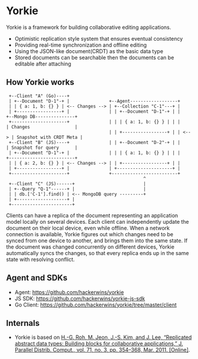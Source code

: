 # Yorkie

Yorkie is a framework for building collaborative editing applications.

  - Optimistic replication style system that ensures eventual consistency
  - Providing real-time synchronization and offline editing
  - Using the JSON-like document(CRDT) as the basic data type
  - Stored documents can be searchable then the documents can be editable after attaching

## How Yorkie works

 ```
  +--Client "A" (Go)----+
  | +--Document "D-1"-+ |               +--Agent------------------+
  | | { a: 1, b: {} } | <-- Changes --> | +--Collection "C-1"---+ |
  | +-----------------+ |               | | +--Document "D-1"-+ | |      +--Mongo DB---------------+
  +---------------------+               | | | { a: 1, b: {} } | | |      | Changes                 |
                                        | | +-----------------+ | | <--> | Snapshot with CRDT Meta |
  +--Client "B" (JS)----+               | | +--Document "D-2"-+ | |      | Snapshot for query      |
  | +--Document "D-1"-+ |               | | | { a: 1, b: {} } | | |      +-------------------------+
  | | { a: 2, b: {} } | <-- Changes --> | | +-----------------+ | |
  | +-----------------+ |               | +---------------------+ |
  +---------------------+               +-------------------------+
                                                     ^
  +--Client "C" (JS)------+                          |
  | +--Query "Q-1"------+ |                          |
  | | db.['C-1'].find() | <-- MongoDB query ---------+
  | +-------------------+ |
  +-----------------------+
 ```

Clients can have a replica of the document representing an application model locally on several devices. Each client can independently update the document on their local device, even while offline.
When a network connection is available, Yorkie figures out which changes need to be synced from one device to another, and brings them into the same state.
If the document was changed concurrently on different devices, Yorkie automatically syncs the changes, so that every replica ends up in the same state with resolving conflict.

## Agent and SDKs
 - Agent: https://github.com/hackerwins/yorkie
 - JS SDK: https://github.com/hackerwins/yorkie-js-sdk
 - Go Client: https://github.com/hackerwins/yorkie/tree/master/client

## Internals

 - Yorkie is based on [ H.-G. Roh, M. Jeon, J.-S. Kim, and J. Lee, “Replicated abstract
data types: Building blocks for collaborative applications,” J. Parallel
Distrib. Comput., vol. 71, no. 3, pp. 354–368, Mar. 2011. [Online]](http://csl.skku.edu/papers/jpdc11.pdf).

